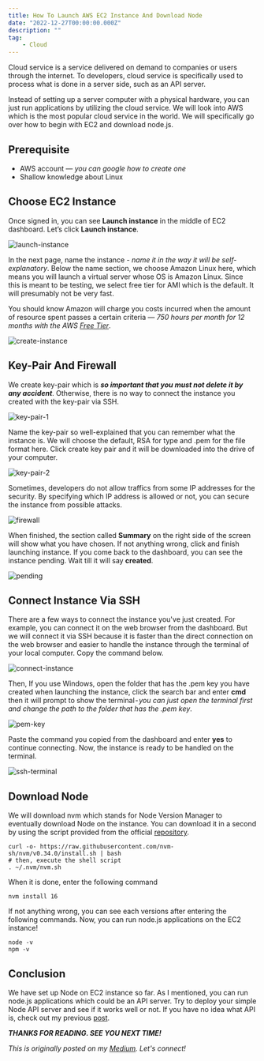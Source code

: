 ```yaml
---
title: How To Launch AWS EC2 Instance And Download Node
date: "2022-12-27T00:00:00.000Z"
description: ""
tag: 
    - Cloud
---
```


Cloud service is a service delivered on demand to companies or users through the internet. To developers, cloud service is specifically used to process what is done in a server side, such as an API server. 

Instead of setting up a server computer with a physical hardware, you can just run applications by utilizing the cloud service. We will look into AWS which is the most popular cloud service in the world. We will specifically go over how to begin with EC2 and download node.js.

## Prerequisite
- AWS account — _you can google how to create one_
- Shallow knowledge about Linux

## Choose EC2 Instance
Once signed in, you can see **Launch instance** in the middle of EC2 dashboard. Let’s click **Launch instance**.

![launch-instance](../imgs/4/launch-instance.png)

In the next page, name the instance - _name it in the way it will be self-explanatory_. Below the name section, we choose Amazon Linux here, which means you will launch a virtual server whose OS is Amazon Linux. Since this is meant to be testing, we select free tier for AMI which is the default. It will presumably not be very fast. 

You should know Amazon will charge you costs incurred when the amount of resource spent passes a certain criteria — _750 hours per month for 12 months with the AWS [Free Tier](https://aws.amazon.com/ec2/pricing/?loc=ft#Free_tier)_.

![create-instance](../imgs/4/create-instance.png)

## Key-Pair And Firewall
We create key-pair which is _**so important that you must not delete it by any accident**_. Otherwise, there is no way to connect the instance you created with the key-pair via SSH.

![key-pair-1](../imgs/4/key-pair-1.png)

Name the key-pair so well-explained that you can remember what the instance is. We will choose the default, RSA for type and .pem for the file format here. Click create key pair and it will be downloaded into the drive of your computer.

![key-pair-2](../imgs/4/key-pair-2.png)

Sometimes, developers do not allow traffics from some IP addresses for the security. By specifying which IP address is allowed or not, you can secure the instance from possible attacks.

![firewall](../imgs/4/firewall.png)

When finished, the section called **Summary** on the right side of the screen will show what you have chosen. If not anything wrong, click and finish launching instance. If you come back to the dashboard, you can see the instance pending. Wait till it will say **created**.

![pending](../imgs/4/pending.png)

## Connect Instance Via SSH
There are a few ways to connect the instance you've just created. For example, you can connect it on the web browser from the dashboard. But we will connect it via SSH because it is faster than the direct connection on the web browser and easier to handle the instance through the terminal of your local computer. Copy the command below.

![connect-instance](../imgs/4/connect-instance.png)

Then, If you use Windows, open the folder that has the .pem key you have created when launching the instance, click the search bar and enter **cmd** then it will prompt to show the terminal - _you can just open the terminal first and change the path to the folder that has the .pem key_.

![pem-key](../imgs/4/pem-key.png)

Paste the command you copied from the dashboard and enter **yes** to continue connecting. Now, the instance is ready to be handled on the terminal.

![ssh-terminal](../imgs/4/ssh-terminal.png)

## Download Node
We will download nvm which stands for Node Version Manager to eventually download Node on the instance. You can download it in a second by using the script provided from the official [repository](https://github.com/nvm-sh/nvm).

```
curl -o- https://raw.githubusercontent.com/nvm-sh/nvm/v0.34.0/install.sh | bash
# then, execute the shell script
. ~/.nvm/nvm.sh
```

When it is done, enter the following command

```
nvm install 16
```

If not anything wrong, you can see each versions after entering the following commands. Now, you can run node.js applications on the EC2 instance!

```
node -v
npm -v
```

## Conclusion
We have set up Node on EC2 instance so far. As I mentioned, you can run node.js applications which could be an API server. Try to deploy your simple Node API server and see if it works well or not. If you have no idea what API is, check out my previous [post](https://shkim04.github.io/en/restapi-with-express-mongodb-typescript/).

_**THANKS FOR READING. SEE YOU NEXT TIME!**_

_This is originally posted on my [Medium](https://medium.com/@shkim04/server-how-to-set-up-aws-ec2-6986f659de60)._
_Let's connect!_